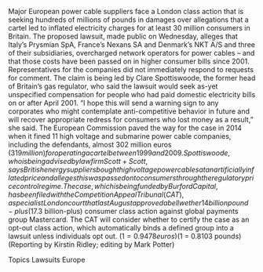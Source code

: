 Major European power cable suppliers face a London class action that is seeking hundreds of millions of pounds in damages over allegations that a cartel led to inflated electricity charges for at least 30 million consumers in Britain.
The proposed lawsuit, made public on Wednesday, alleges that Italy’s Prysmian SpA, France’s Nexans SA and Denmark’s NKT A/S and three of their subsidiaries, overcharged network operators for power cables – and that those costs have been passed on in higher consumer bills since 2001.
Representatives for the companies did not immediately respond to requests for comment.
The claim is being led by Clare Spottiswoode, the former head of Britain’s gas regulator, who said the lawsuit would seek as-yet unspecified compensation for people who had paid domestic electricity bills on or after April 2001.
“I hope this will send a warning sign to any corporates who might contemplate anti-competitive behavior in future and will recover appropriate redress for consumers who lost money as a result,” she said.
The European Commission paved the way for the case in 2014 when it fined 11 high voltage and submarine power cable companies, including the defendants, almost 302 million euros ($319 million) for operating a cartel between 1999 and 2009.
Spottiswoode, who is being advised by law firm Scott+Scott, says British energy suppliers bought high voltage power cables at an artificially inflated price and alleges this was passed on to consumers through the regulatory price control regime.
The case, which is being funded by Burford Capital, has been filed with the Competition Appeal Tribunal (CAT), a specialist London court that last August approved a bellwether 14 billion pound-plus ($17.3 billion-plus) consumer class action against global payments group Mastercard.
The CAT will consider whether to certify the case as an opt-out class action, which automatically binds a defined group into a lawsuit unless individuals opt out.
($1 = 0.9478 euros)
($1 = 0.8103 pounds)
(Reporting by Kirstin Ridley; editing by Mark Potter)

Topics
Lawsuits
Europe
